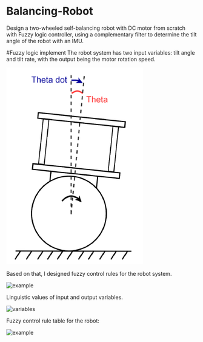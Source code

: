 # Balancing-Robot
Design a two-wheeled self-balancing robot with DC motor from scratch with Fuzzy logic controller, using a complementary filter to determine the tilt angle of the robot with an IMU.

#Fuzzy logic implement
The robot system has two input variables: tilt angle and tilt rate, with the output being the motor rotation speed.

![Robot system](img/Robot_Fuzzy.png)


Based on that, I designed fuzzy control rules for the robot system.

![example](ing/example.png)

Linguistic values of input and output variables.

![variables](ing/Fuzzy_logic.png)

Fuzzy control rule table for the robot:

![example](ing/Rule_table.png)
